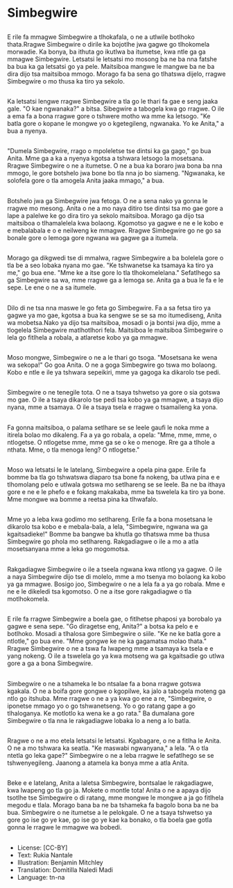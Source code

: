 # Simbegwire

##
E rile fa mmagwe Simbegwire a tlhokafala, o ne a utlwile botlhoko thata.Rragwe Simbegwire o dirile ka bojotlhe jwa gagwe go tlhokomela morwadie. Ka bonya, ba ithuta go ikutlwa ba itumetse, kwa ntle ga ga mmagwe Simbegwire. Letsatsi le letsatsi mo mosong ba ne ba nna fatshe ba bua ka ga letsatsi go ya pele. Maitsiboa mangwe le mangwe ba ne ba dira dijo tsa maitsiboa mmogo. Morago fa ba sena go tlhatswa dijelo, rragwe Simbegwire o mo thusa ka tiro ya sekolo.

##
Ka letsatsi lengwe rragwe Simbegwire a tla go le thari fa gae e seng jaaka gale. "O kae ngwanaka?" a bitsa. Sibegwire a tabogela kwa go rragwe. O ile a ema fa a bona rragwe gore o tshwere motho wa mme ka letsogo. "Ke batla gore o kopane le mongwe yo o kgetegileng, ngwanaka. Yo ke Anita," a bua a nyenya.

##
"Dumela Simbegwire, rrago o mpoleletse tse dintsi ka ga gago," go bua Anita. Mme ga a ka a nyenya kgotsa a tshwara letsogo la mosetsana. Rragwe Simbegwire o ne a itumetse. O ne a bua ka boraro jwa bona ba nna mmogo, le gore botshelo jwa bone bo tla nna jo bo siameng. "Ngwanaka, ke solofela gore o tla amogela Anita jaaka mmago," a bua.

##
Botshelo jwa ga Simbegwire jwa fetoga. O ne a sena nako ya gonna le rragwe mo mesong. Anita o ne a mo naya ditiro tse dintsi tsa mo gae gore a lape a palelwe ke go dira tiro ya sekolo maitsiboa. Morago ga dijo tsa maitsiboa o tlhamalelela kwa bolaong. Kgomotso ya gagwe e ne e le kobo e e mebalabala e o e neilweng ke mmagwe. Rragwe Simbegwire go ne go sa bonale gore o lemoga gore ngwana wa gagwe ga a itumela.

##
Morago ga dikgwedi tse di mmalwa, ragwe Simbegwire a ba bolelela gore o tla be a seo lobaka nyana mo gae. "Ke tshwanetse ka tsamaya ka tiro ya me," go bua ene. "Mme ke a itse gore lo tla tlhokomelelana." Sefatlhego sa ga Simbegwire sa wa, mme rragwe ga a lemoga se. Anita ga a bua le fa e le sepe. Le ene o ne a sa itumele.

##
Dilo di ne tsa nna maswe le go feta go Simbegwire. Fa a sa fetsa tiro ya gagwe ya mo gae, kgotsa a bua ka sengwe se se sa mo itumediseng, Anita wa mobetsa.Nako ya dijo tsa maitsiboa, mosadi o ja bontsi jwa dijo, mme a tlogelela Simbegwire matlhotlhori fela. Maitsiboa le maitsiboa Simbegwire o lela go fitlhela a robala, a atlaretse kobo ya ga mmagwe.

##
Moso mongwe, Simbegwire o ne a le thari go tsoga. "Mosetsana ke wena wa sekopa!" Go goa Anita. O ne a goga Simbegwire go tswa mo bolaong. Kobo e ntle e ile ya tshwara sepeikiri, mme ya gagoga ka dikarolo tse pedi.

##
Simbegwire o ne tenegile tota. O ne a tsaya tshwetso ya gore o sia gotswa mo gae. O ile a tsaya dikarolo tse pedi tsa kobo ya ga mmagwe, a tsaya dijo nyana, mme a tsamaya. O ile a tsaya tsela e rragwe o tsamaileng ka yona.

##
Fa gonna maitsiboa, o palama setlhare se se leele gaufi le noka mme a itirela bolao mo dikaleng. Fa a ya go robala, a opela: "Mme, mme, mme, o ntlogetse. O ntlogetse mme, mme ga se o ke o menoge. Rre ga a tlhole a nthata. Mme, o tla menoga leng? O ntlogetse."

##
Moso wa letsatsi le le latelang, Simbegwire a opela pina gape. Erile fa bomme ba tla go tshwatswa diaparo tsa bone fa nokeng, ba utlwa pina e e tlhomolang pelo e utlwala gotswa mo setlhareng se se leele. Ba ne ba ithaya gore e ne e le phefo e e fokang makakaba, mme ba tswelela ka tiro ya bone. Mme mongwe wa bomme a reetsa pina ka tlhwafalo.

##
Mme yo a leba kwa godimo mo setlhareng. Erile fa a bona mosetsana le dikarolo tsa kobo e e mebala-bala, a lela, "Simbegwire, ngwana wa ga kgaitsadieke!" Bomme ba bangwe ba khutla go tlhatswa mme ba thusa Simbegwire go phola mo setlhareng. Rakgadiagwe o ile a mo a atla mosetsanyana mme a leka go mogomotsa.

##
Rakgadiagwe Simbegwire o ile a tseela ngwana kwa ntlong ya gagwe. O ile a naya Simbegwire dijo tse di molelo, mme a mo tsenya mo bolaong ka kobo ya ga mmagwe. Bosigo joo, Simbegwire o ne a lela fa a ya go robala. Mme e ne e le dikeledi tsa kgomotso. O ne a itse gore rakgadiagwe o tla motlhokomela.

##
E rile fa rragwe Simbegwire a boela gae, o fitlhetse phaposi ya borobalo ya gagwe e sena sepe. "Go diragetse eng, Anita?" a botsa ka pelo e e botlhoko. Mosadi a tlhalosa gore Simbegwire o siile. "Ke ne ke batla gore a ntlotle," go bua ene. "Mme gongwe ke ne ka gagamatsa molao thata." Rragwe Simbegwire o ne a tswa fa lwapeng mme a tsamaya ka tsela e e yang nokeng. O ile a tswelela go ya kwa motseng wa ga kgaitsadie go utlwa gore a ga a bona Simbegwire.

##
Simbegwire o ne a tshameka le bo ntsalae fa a bona rragwe gotswa kgakala. O ne a boifa gore gongwe o kgopilwe, ka jalo a tabogela moteng ga ntlo go itshuba. Mme rragwe o ne a ya kwa go ene a re, "Simbegwire, o iponetse mmago yo o go tshwanetseng. Yo o go ratang gape a go tlhaloganya. Ke motlotlo ka wena ke a go rata." Ba dumalana gore Simbegwire o tla nna le rakgadiagwe lobaka lo a neng a lo batla.

##

Rragwe o ne a mo etela letsatsi le letsatsi. Kgabagare, o ne a fitlha le Anita. O ne a mo tshwara ka seatla. "Ke maswabi ngwanyana," a lela. "A o tla ntetla go leka gape?" Simbegwire o ne a leba rragwe le sefatlhego se se tshwenyegileng. Jaanong a atamela ka bonya mme a atla Anita.

##
Beke e e latelang, Anita a laletsa Simbegwire, bontsalae le rakgadiagwe, kwa lwapeng go tla go ja. Mokete o montle tota! Anita o ne a apaya dijo tsotlhe tse Simbegwire o di ratang, mme mongwe le mongwe a ja go fitlhela megodu e tlala. Morago bana ba ne ba tshameka fa bagolo bona ba ne ba bua. Simbegwire o ne itumetse a le pelokgale. O ne a tsaya tshwetso ya gore go ise go ye kae, go ise go ye kae ka bonako, o tla boela gae gotla gonna le rragwe le mmagwe wa bobedi.

##
* License: [CC-BY]
* Text: Rukia Nantale
* Illustration: Benjamin Mitchley
* Translation: Domitilla Naledi Madi
* Language: tn-na
